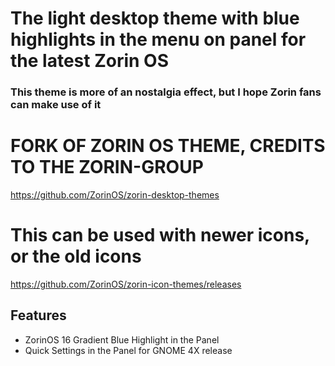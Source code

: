 # The light desktop theme with blue highlights in the menu on panel for the latest Zorin OS

### This theme is more of an nostalgia effect, but I hope Zorin fans can make use of it


# FORK OF ZORIN OS THEME, CREDITS TO THE ZORIN-GROUP
https://github.com/ZorinOS/zorin-desktop-themes

# This can be used with newer icons, or the old icons
https://github.com/ZorinOS/zorin-icon-themes/releases

## Features
- ZorinOS 16 Gradient Blue Highlight in the Panel
- Quick Settings in the Panel for GNOME 4X release

